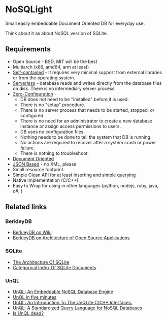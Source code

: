 # NoSQLight

Small easily embeddable Document Oriented DB for everyday use.

Think about it as about NoSQL version of SQLite.

## Requirements

* Open Source - BSD, MIT will be the best
* Multiarch (x86, amd64, arm at least)
* [Self-contained](https://sqlite.org/selfcontained.html) - It requires very minimal support from external libraries or from the operating system.
* [Serverless](https://sqlite.org/serverless.html) - database reads and writes directly from the database files on disk. There is no intermediary server process.
* [Zero-Configuration](https://sqlite.org/zeroconf.html) - 
  * DB does not need to be "installed" before it is used. 
  * There is no "setup" procedure. 
  * There is no server process that needs to be started, stopped, or configured. 
  * There is no need for an administrator to create a new database instance or assign access permissions to users. 
  * DB uses no configuration files. 
  * Nothing needs to be done to tell the system that DB is running. 
  * No actions are required to recover after a system crash or power failure. 
  * There is nothing to troubleshoot.
* [Document Oriented](http://en.wikipedia.org/wiki/Document-oriented_database) 
* [JSON Based](http://en.wikipedia.org/wiki/JSON) - no XML, please
* Small resource footprint
* Simple Clean API for at least inserting and simple querying 
* Native Implementation (C/C++)
* Easy to Wrap for using in other languages (python, nodejs, ruby, java, c#, <put your favorite language here>)

## Related links

### BerkleyDB

* [BerkleyDB on Wiki](http://en.wikipedia.org/wiki/Berkeley_DB)
* [BerkleyDB on Architecture of Open Source Applications](http://aosabook.org/en/bdb.html)

### SQLite

* [The Architecture Of SQLite](http://www.sqlite.org/arch.html)
* [Categorical Index Of SQLite Documents](http://www.sqlite.org/docs.html)

### UnQL

* [UnQL: An Embeddable NoSQL Database Engine](http://unqlite.org/)
* [UnQL in five minutes](http://unqlite.org/intro.html)
* [UnQL: An Introduction To The UnQLite C/C++ Interfaces.](http://unqlite.org/api_intro.html)
* [UnQL: A Standardized Query Language for NoSQL Databases](http://www.dataversity.net/unql-a-standardized-query-language-for-nosql-databases/)
* [Is UnQL dead?](https://www.arangodb.org/2012/04/07/is_unql_dead)

